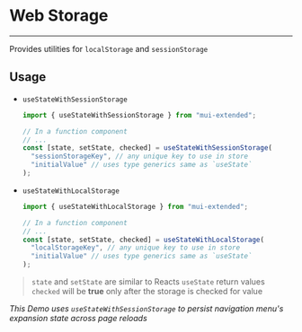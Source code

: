 # Web Storage

---

Provides utilities for `localStorage` and `sessionStorage`

## Usage

- `useStateWithSessionStorage`

  ```typescript
  import { useStateWithSessionStorage } from "mui-extended";

  // In a function component
  // ...
  const [state, setState, checked] = useStateWithSessionStorage(
    "sessionStorageKey", // any unique key to use in store
    "initialValue" // uses type generics same as `useState`
  );
  ```

- `useStateWithLocalStorage`

  ```typescript
  import { useStateWithLocalStorage } from "mui-extended";

  // In a function component
  // ...
  const [state, setState, checked] = useStateWithLocalStorage(
    "localStorageKey", // any unique key to use in store
    "initialValue" // uses type generics same as `useState`
  );
  ```

> `state` and `setState` are similar to Reacts `useState` return values  
> `checked` will be **true** only after the storage is checked for value

_This Demo uses `useStateWithSessionStorage` to persist navigation menu's expansion state across page reloads_
